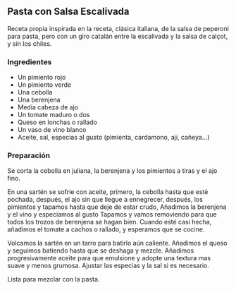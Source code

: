 ## Pasta con Salsa Escalivada

Receta propia inspirada en la receta, clásica italiana, de la salsa de peperoni para pasta,
pero con un giro catalán entre la escalivada y la salsa de calçot, y sin los chiles.

### Ingredientes

- Un pimiento rojo
- Un pimiento verde
- Una cebolla
- Una berenjena
- Media cabeza de ajo
- Un tomate maduro o dos
- Queso en lonchas o rallado
- Un vaso de vino blanco
- Aceite, sal, especias al gusto (pimienta, cardamono, ají, cañeya...)

### Preparación

Se corta la cebolla en juliana, la berenjena y los pimientos a tiras y el ajo fino.

En una sartén se sofrie con aceite,
primero, la cebolla hasta que esté pochada,
después, el ajo sin que llegue a ennegrecer,
después, los pimientos y tapamos hasta que deje de estar crudo,
Añadimos la berenjena y el vino y especiamos al gusto
Tapamos y vamos removiendo para que todos los trozos de berenjena se hagan bien.
Cuando esté casi hecha, añadimos el tomate a cachos o rallado, y esperamos que se cocine.

Volcamos la sartén en un tarro para batirlo aún caliente.
Añadimos el queso y seguimos batiendo hasta que se deshaga y mezcle.
Añadimos progresivamente aceite para que emulsione y adopte una textura mas suave y menos grumosa.
Ajustar las especias y la sal si es necesario.

Lista para mezclar con la pasta.

